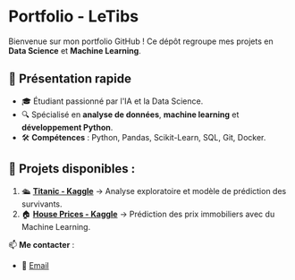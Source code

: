 # Portfolio - LeTibs

Bienvenue sur mon portfolio GitHub ! Ce dépôt regroupe mes projets en **Data Science** et **Machine Learning**.

## 📌 Présentation rapide
- 🎓 Étudiant passionné par l'IA et la Data Science.
- 🔍 Spécialisé en **analyse de données**, **machine learning** et **développement Python**.
- 🛠️ **Compétences** : Python, Pandas, Scikit-Learn, SQL, Git, Docker.

## 📂 Projets disponibles :
1. 🛳️ **[Titanic - Kaggle](Projets/Titanic/README.md)** → Analyse exploratoire et modèle de prédiction des survivants.
2. 🏠 **[House Prices - Kaggle](./Projets/HousePriceCalifornie/README.md)** → Prédiction des prix immobiliers avec du Machine Learning.

📫 **Me contacter** :
- 📧 [Email](mailto:thibaultcolin.ent@gmail.com)

